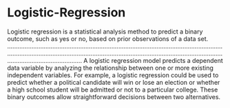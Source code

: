 # Logistic-Regression
Logistic regression is a statistical analysis method to predict a binary outcome, such as yes or no, based on prior observations of a data set.
...................................................................................................................................................................................................................................................................................................
A logistic regression model predicts a dependent data variable by analyzing the relationship between one or more existing independent variables. For example, a logistic regression could be used to predict whether a political candidate will win or lose an election or whether a high school student will be admitted or not to a particular college. These binary outcomes allow straightforward decisions between two alternatives.
